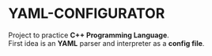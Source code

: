 # YAML-CONFIGURATOR

 Project to practice **C++ Programming Language**.\
 First idea is an **YAML** parser and interpreter as a **config file**.